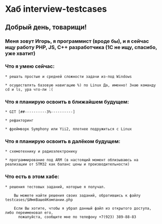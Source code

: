 # Хаб interview-testcases
	
##	Добрый день, товарищи!


###	Меня зовут **Игорь**, я программист (вроде бы), и я сейчас ищу работу PHP, JS, C++ разработчика (1С не ищу, спасибо, уже хватит)

### Что я умею сейчас: 

	* решать простые и средней сложности задачи из-под Windows
	
	* осуществлять базовую навигацию %) по Linux Да, именно! Знаю команду cd и ls, ура что-ли :(
	
### Что я планирую освоить в ближайшем будущем: 

	* GIT [##----------3%----------]
	
	* рефакторинг
	
	* фреймворк Symphony или Yii2, плотнее подружиться с Linux
	
### Что я планирую освоить в далёком будущем:

	* схемотехнику и радиоэлектронику
	
	* программирование под ARM (в настоящий момент облизываюсь на реализации от STM32 как баланс цены и производительности)
	
### Что есть в этом хабе:

	* решения тестовых заданий, которые я получал.
	
		Вы можете найти решения своих заданий, обратившись к файлу testcases/$ИмяВашейКомпании.php
		
		Если Вы хотите, чтобы я убрал данный файл из открытого доступа, либо переименовал его,
		  пожалуйста, сообщите мне по телефону +7(923) 389-88-83